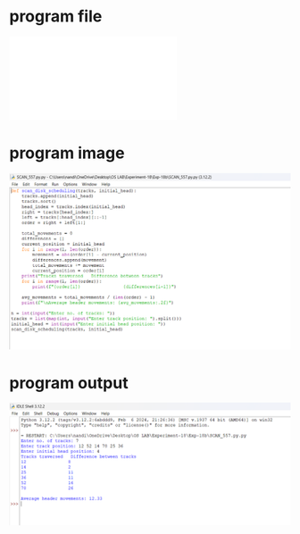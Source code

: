 # program file
![program file](SCAN_557.py.py)

# program image
![program image](SCAN_557.png)

# program output
![program output](SCAN_output_557.png)

